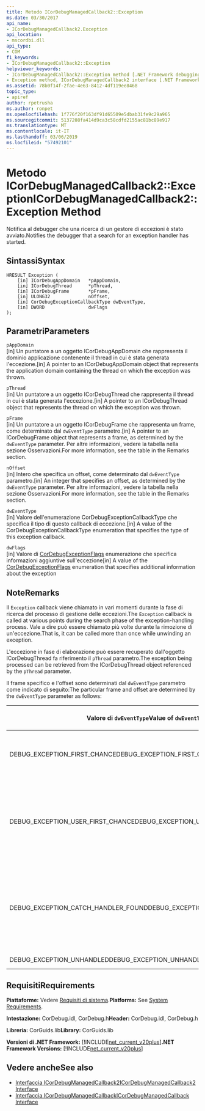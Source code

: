 ```yaml
---
title: Metodo ICorDebugManagedCallback2::Exception
ms.date: 03/30/2017
api_name:
- ICorDebugManagedCallback2.Exception
api_location:
- mscordbi.dll
api_type:
- COM
f1_keywords:
- ICorDebugManagedCallback2::Exception
helpviewer_keywords:
- ICorDebugManagedCallback2::Exception method [.NET Framework debugging]
- Exception method, ICorDebugManagedCallback2 interface [.NET Framework debugging]
ms.assetid: 78b0f14f-2fae-4e63-8412-4df119ee8468
topic_type:
- apiref
author: rpetrusha
ms.author: ronpet
ms.openlocfilehash: 1f776f20f163df91d65509e5dbab31fe9c29a965
ms.sourcegitcommit: 5137208fa414d9ca3c58cdfd2155ac81bc89e917
ms.translationtype: MT
ms.contentlocale: it-IT
ms.lasthandoff: 03/06/2019
ms.locfileid: "57492101"
---
```

# <a name="icordebugmanagedcallback2exception-method"></a><span data-ttu-id="6c76d-102">Metodo ICorDebugManagedCallback2::Exception</span><span class="sxs-lookup"><span data-stu-id="6c76d-102">ICorDebugManagedCallback2::Exception Method</span></span>
<span data-ttu-id="6c76d-103">Notifica al debugger che una ricerca di un gestore di eccezioni è stato avviato.</span><span class="sxs-lookup"><span data-stu-id="6c76d-103">Notifies the debugger that a search for an exception handler has started.</span></span>  
  
## <a name="syntax"></a><span data-ttu-id="6c76d-104">Sintassi</span><span class="sxs-lookup"><span data-stu-id="6c76d-104">Syntax</span></span>  
  
```  
HRESULT Exception (  
    [in] ICorDebugAppDomain   *pAppDomain,  
    [in] ICorDebugThread      *pThread,  
    [in] ICorDebugFrame       *pFrame,  
    [in] ULONG32              nOffset,  
    [in] CorDebugExceptionCallbackType dwEventType,  
    [in] DWORD                dwFlags  
);  
```  
  
## <a name="parameters"></a><span data-ttu-id="6c76d-105">Parametri</span><span class="sxs-lookup"><span data-stu-id="6c76d-105">Parameters</span></span>  
 `pAppDomain`  
 <span data-ttu-id="6c76d-106">[in] Un puntatore a un oggetto ICorDebugAppDomain che rappresenta il dominio applicazione contenente il thread in cui è stata generata l'eccezione.</span><span class="sxs-lookup"><span data-stu-id="6c76d-106">[in] A pointer to an ICorDebugAppDomain object that represents the application domain containing the thread on which the exception was thrown.</span></span>  
  
 `pThread`  
 <span data-ttu-id="6c76d-107">[in] Un puntatore a un oggetto ICorDebugThread che rappresenta il thread in cui è stata generata l'eccezione.</span><span class="sxs-lookup"><span data-stu-id="6c76d-107">[in] A pointer to an ICorDebugThread object that represents the thread on which the exception was thrown.</span></span>  
  
 `pFrame`  
 <span data-ttu-id="6c76d-108">[in] Un puntatore a un oggetto ICorDebugFrame che rappresenta un frame, come determinato dal `dwEventType` parametro.</span><span class="sxs-lookup"><span data-stu-id="6c76d-108">[in] A pointer to an ICorDebugFrame object that represents a frame, as determined by the `dwEventType` parameter.</span></span> <span data-ttu-id="6c76d-109">Per altre informazioni, vedere la tabella nella sezione Osservazioni.</span><span class="sxs-lookup"><span data-stu-id="6c76d-109">For more information, see the table in the Remarks section.</span></span>  
  
 `nOffset`  
 <span data-ttu-id="6c76d-110">[in] Intero che specifica un offset, come determinato dal `dwEventType` parametro.</span><span class="sxs-lookup"><span data-stu-id="6c76d-110">[in] An integer that specifies an offset, as determined by the `dwEventType` parameter.</span></span> <span data-ttu-id="6c76d-111">Per altre informazioni, vedere la tabella nella sezione Osservazioni.</span><span class="sxs-lookup"><span data-stu-id="6c76d-111">For more information, see the table in the Remarks section.</span></span>  
  
 `dwEventType`  
 <span data-ttu-id="6c76d-112">[in] Valore dell'enumerazione CorDebugExceptionCallbackType che specifica il tipo di questo callback di eccezione.</span><span class="sxs-lookup"><span data-stu-id="6c76d-112">[in] A value of the CorDebugExceptionCallbackType enumeration that specifies the type of this exception callback.</span></span>  
  
 `dwFlags`  
 <span data-ttu-id="6c76d-113">[in] Valore di [CorDebugExceptionFlags](../../../../docs/framework/unmanaged-api/debugging/cordebugexceptionflags-enumeration.md) enumerazione che specifica informazioni aggiuntive sull'eccezione</span><span class="sxs-lookup"><span data-stu-id="6c76d-113">[in] A value of the [CorDebugExceptionFlags](../../../../docs/framework/unmanaged-api/debugging/cordebugexceptionflags-enumeration.md) enumeration that specifies additional information about the exception</span></span>  
  
## <a name="remarks"></a><span data-ttu-id="6c76d-114">Note</span><span class="sxs-lookup"><span data-stu-id="6c76d-114">Remarks</span></span>  
 <span data-ttu-id="6c76d-115">Il `Exception` callback viene chiamato in vari momenti durante la fase di ricerca del processo di gestione delle eccezioni.</span><span class="sxs-lookup"><span data-stu-id="6c76d-115">The `Exception` callback is called at various points during the search phase of the exception-handling process.</span></span> <span data-ttu-id="6c76d-116">Vale a dire può essere chiamato più volte durante la rimozione di un'eccezione.</span><span class="sxs-lookup"><span data-stu-id="6c76d-116">That is, it can be called more than once while unwinding an exception.</span></span>  
  
 <span data-ttu-id="6c76d-117">L'eccezione in fase di elaborazione può essere recuperato dall'oggetto ICorDebugThread fa riferimento il `pThread` parametro.</span><span class="sxs-lookup"><span data-stu-id="6c76d-117">The exception being processed can be retrieved from the ICorDebugThread object referenced by the `pThread` parameter.</span></span>  
  
 <span data-ttu-id="6c76d-118">Il frame specifico e l'offset sono determinati dal `dwEventType` parametro come indicato di seguito:</span><span class="sxs-lookup"><span data-stu-id="6c76d-118">The particular frame and offset are determined by the `dwEventType` parameter as follows:</span></span>  
  
|<span data-ttu-id="6c76d-119">Valore di `dwEventType`</span><span class="sxs-lookup"><span data-stu-id="6c76d-119">Value of `dwEventType`</span></span>|<span data-ttu-id="6c76d-120">Valore di `pFrame`</span><span class="sxs-lookup"><span data-stu-id="6c76d-120">Value of `pFrame`</span></span>|<span data-ttu-id="6c76d-121">Valore di `nOffset`</span><span class="sxs-lookup"><span data-stu-id="6c76d-121">Value of `nOffset`</span></span>|  
|----------------------------|-----------------------|------------------------|  
|<span data-ttu-id="6c76d-122">DEBUG_EXCEPTION_FIRST_CHANCE</span><span class="sxs-lookup"><span data-stu-id="6c76d-122">DEBUG_EXCEPTION_FIRST_CHANCE</span></span>|<span data-ttu-id="6c76d-123">Frame che ha generato l'eccezione.</span><span class="sxs-lookup"><span data-stu-id="6c76d-123">The frame that threw the exception.</span></span>|<span data-ttu-id="6c76d-124">Il puntatore dell'istruzione nel frame.</span><span class="sxs-lookup"><span data-stu-id="6c76d-124">The instruction pointer in the frame.</span></span>|  
|<span data-ttu-id="6c76d-125">DEBUG_EXCEPTION_USER_FIRST_CHANCE</span><span class="sxs-lookup"><span data-stu-id="6c76d-125">DEBUG_EXCEPTION_USER_FIRST_CHANCE</span></span>|<span data-ttu-id="6c76d-126">Il frame di codice utente più vicino al punto dell'eccezione generata.</span><span class="sxs-lookup"><span data-stu-id="6c76d-126">The user-code frame closest to the point of the thrown exception.</span></span>|<span data-ttu-id="6c76d-127">Il puntatore dell'istruzione nel frame.</span><span class="sxs-lookup"><span data-stu-id="6c76d-127">The instruction pointer in the frame.</span></span>|  
|<span data-ttu-id="6c76d-128">DEBUG_EXCEPTION_CATCH_HANDLER_FOUND</span><span class="sxs-lookup"><span data-stu-id="6c76d-128">DEBUG_EXCEPTION_CATCH_HANDLER_FOUND</span></span>|<span data-ttu-id="6c76d-129">Frame che contiene il gestore catch.</span><span class="sxs-lookup"><span data-stu-id="6c76d-129">The frame that contains the catch handler.</span></span>|<span data-ttu-id="6c76d-130">Offset Microsoft intermediate language (MSIL) dell'inizio del gestore catch.</span><span class="sxs-lookup"><span data-stu-id="6c76d-130">The Microsoft intermediate language (MSIL) offset of the beginning of the catch handler.</span></span>|  
|<span data-ttu-id="6c76d-131">DEBUG_EXCEPTION_UNHANDLED</span><span class="sxs-lookup"><span data-stu-id="6c76d-131">DEBUG_EXCEPTION_UNHANDLED</span></span>|<span data-ttu-id="6c76d-132">NULL</span><span class="sxs-lookup"><span data-stu-id="6c76d-132">NULL</span></span>|<span data-ttu-id="6c76d-133">Non è definito.</span><span class="sxs-lookup"><span data-stu-id="6c76d-133">Undefined.</span></span>|  
  
## <a name="requirements"></a><span data-ttu-id="6c76d-134">Requisiti</span><span class="sxs-lookup"><span data-stu-id="6c76d-134">Requirements</span></span>  
 <span data-ttu-id="6c76d-135">**Piattaforme:** Vedere [Requisiti di sistema](../../../../docs/framework/get-started/system-requirements.md).</span><span class="sxs-lookup"><span data-stu-id="6c76d-135">**Platforms:** See [System Requirements](../../../../docs/framework/get-started/system-requirements.md).</span></span>  
  
 <span data-ttu-id="6c76d-136">**Intestazione:** CorDebug.idl, CorDebug.h</span><span class="sxs-lookup"><span data-stu-id="6c76d-136">**Header:** CorDebug.idl, CorDebug.h</span></span>  
  
 <span data-ttu-id="6c76d-137">**Libreria:** CorGuids.lib</span><span class="sxs-lookup"><span data-stu-id="6c76d-137">**Library:** CorGuids.lib</span></span>  
  
 <span data-ttu-id="6c76d-138">**Versioni di .NET Framework:** [!INCLUDE[net_current_v20plus](../../../../includes/net-current-v20plus-md.md)]</span><span class="sxs-lookup"><span data-stu-id="6c76d-138">**.NET Framework Versions:** [!INCLUDE[net_current_v20plus](../../../../includes/net-current-v20plus-md.md)]</span></span>  
  
## <a name="see-also"></a><span data-ttu-id="6c76d-139">Vedere anche</span><span class="sxs-lookup"><span data-stu-id="6c76d-139">See also</span></span>
- [<span data-ttu-id="6c76d-140">Interfaccia ICorDebugManagedCallback2</span><span class="sxs-lookup"><span data-stu-id="6c76d-140">ICorDebugManagedCallback2 Interface</span></span>](../../../../docs/framework/unmanaged-api/debugging/icordebugmanagedcallback2-interface.md)
- [<span data-ttu-id="6c76d-141">Interfaccia ICorDebugManagedCallback</span><span class="sxs-lookup"><span data-stu-id="6c76d-141">ICorDebugManagedCallback Interface</span></span>](../../../../docs/framework/unmanaged-api/debugging/icordebugmanagedcallback-interface.md)
